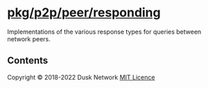 # [pkg/p2p/peer/responding](./pkg/p2p/peer/responding)

Implementations of the various response types for queries between network peers.

<!-- ToC start -->
##  Contents

<!-- ToC end -->

Copyright © 2018-2022 Dusk Network
[MIT Licence](https://github.com/dusk-network/dusk-blockchain/blob/master/LICENSE)
